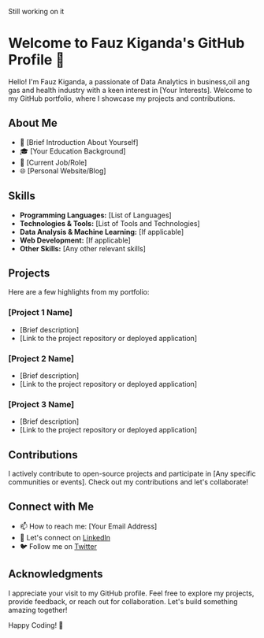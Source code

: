 Still working on it
# Welcome to Fauz Kiganda's GitHub Profile 👋

Hello! I'm Fauz Kiganda, a passionate of Data Analytics in business,oil ang gas and health industry with a keen interest in [Your Interests]. Welcome to my GitHub portfolio, where I showcase my projects and contributions.

## About Me

- 🌟 [Brief Introduction About Yourself]
- 🎓 [Your Education Background]
- 💼 [Current Job/Role]
- 🌐 [Personal Website/Blog]

## Skills

- **Programming Languages:** [List of Languages]
- **Technologies & Tools:** [List of Tools and Technologies]
- **Data Analysis & Machine Learning:** [If applicable]
- **Web Development:** [If applicable]
- **Other Skills:** [Any other relevant skills]

## Projects

Here are a few highlights from my portfolio:

### [Project 1 Name]

- [Brief description]
- [Link to the project repository or deployed application]

### [Project 2 Name]

- [Brief description]
- [Link to the project repository or deployed application]

### [Project 3 Name]

- [Brief description]
- [Link to the project repository or deployed application]

## Contributions

I actively contribute to open-source projects and participate in [Any specific communities or events]. Check out my contributions and let's collaborate!

## Connect with Me

- 📫 How to reach me: [Your Email Address]
- 💬 Let's connect on [LinkedIn](https://www.linkedin.com/in/your-username/)
- 🐦 Follow me on [Twitter](https://twitter.com/your_username)

## Acknowledgments

I appreciate your visit to my GitHub profile. Feel free to explore my projects, provide feedback, or reach out for collaboration. Let's build something amazing together!

Happy Coding! 🚀
